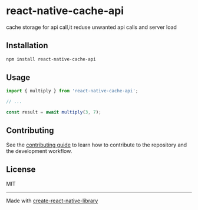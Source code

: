 # react-native-cache-api

cache storage for api call,it reduse unwanted api calls and server load

## Installation

```sh
npm install react-native-cache-api
```

## Usage

```js
import { multiply } from 'react-native-cache-api';

// ...

const result = await multiply(3, 7);
```

## Contributing

See the [contributing guide](CONTRIBUTING.md) to learn how to contribute to the repository and the development workflow.

## License

MIT

---

Made with [create-react-native-library](https://github.com/callstack/react-native-builder-bob)
